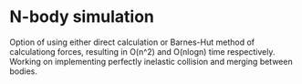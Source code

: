 # N-body simulation
Option of using either direct calculation or Barnes-Hut method of calculationg forces, resulting in O(n^2) and O(nlogn) time respectively.
Working on implementing perfectly inelastic collision and merging between bodies.
